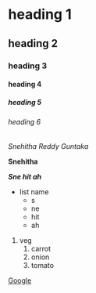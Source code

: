 # heading 1
## heading 2
### heading 3
#### heading 4
##### heading 5
###### heading 6
*Snehitha Reddy Guntaka*

**Snehitha**

***Sne hit ah***
* list name
  * s 
  * ne 
  * hit
  * ah
1. veg
   1. carrot
   2. onion
   3. tomato  
   
[Google](https://www.google.com)
